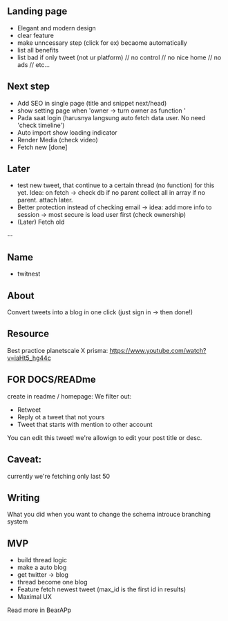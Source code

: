 ## Landing page
- Elegant and modern design
- clear feature
- make unncessary step (click for ex) becaome automatically
- list all benefits
- list bad if only tweet (not ur platform) // no control // no nice home // no ads // etc...


## Next step

- Add SEO in single page (title and snippet next/head)
- show setting page when 'owner -> turn owner as function '
- Pada saat login (harusnya langsung auto fetch data user. No need 'check timeline')
- Auto import show loading indicator
- Render Media (check video)
- Fetch new [done]

## Later
- test new tweet, that continue to a certain thread (no function)
        for this yet. Idea: on fetch -> check db if no parent
        collect all in array if no parent. attach later.
- Better protection instead of checking email
    -> idea: add more info to session
    -> most secure is load user first (check ownership) 
- (Later) Fetch old



-- 
## Name
- twitnest

## About
Convert tweets into a blog in one click (just sign in -> then done!)


## Resource
Best practice planetscale X prisma: https://www.youtube.com/watch?v=iaHt5_hg44c

 ## FOR DOCS/READme
create in readme / homepage:
We filter out:
- Retweet
- Reply ot a tweet that not yours
- Tweet that starts with mention to other account

You can edit this tweet! we're allowign to edit your post
    title or desc. 

## Caveat:
currently we're fetching only last 50


## Writing
What you did when you want to change the schema
    introuce branching system


## MVP
- build thread logic
- make a auto blog
- get twitter -> blog
- thread become one blog
- Feature fetch newest tweet (max_id is the first id in results)
- Maximal UX

Read more in BearAPp

